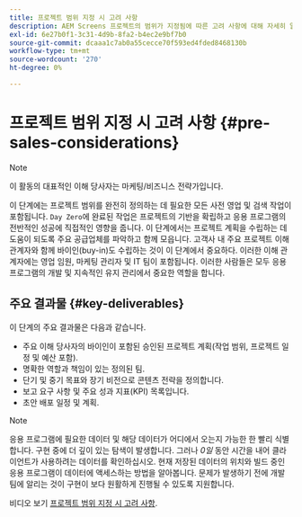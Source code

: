 ```yaml
---
title: 프로젝트 범위 지정 시 고려 사항
description: AEM Screens 프로젝트의 범위가 지정됨에 따른 고려 사항에 대해 자세히 알아보십시오.
exl-id: 6e27b0f1-3c31-4d9b-8fa2-b4ec2e9bf7b0
source-git-commit: dcaaa1c7ab0a55cecce70f593ed4fded8468130b
workflow-type: tm+mt
source-wordcount: '270'
ht-degree: 0%

---
```


# 프로젝트 범위 지정 시 고려 사항 {#pre-sales-considerations}

>[!NOTE]
>이 활동의 대표적인 이해 당사자는 마케팅/비즈니스 전략가입니다.

이 단계에는 프로젝트 범위를 완전히 정의하는 데 필요한 모든 사전 영업 및 검색 작업이 포함됩니다. `Day Zero`에 완료된 작업은 프로젝트의 기반을 확립하고 응용 프로그램의 전반적인 성공에 직접적인 영향을 줍니다.
이 단계에서는 프로젝트 계획을 수립하는 데 도움이 되도록 주요 공급업체를 파악하고 함께 모읍니다. 고객사 내 주요 프로젝트 이해 관계자와 함께 바이인(buy-in)도 수립하는 것이 이 단계에서 중요하다. 이러한 이해 관계자에는 영업 임원, 마케팅 관리자 및 IT 팀이 포함됩니다. 이러한 사람들은 모두 응용 프로그램의 개발 및 지속적인 유지 관리에서 중요한 역할을 합니다.

## 주요 결과물 {#key-deliverables}

이 단계의 주요 결과물은 다음과 같습니다.

* 주요 이해 당사자의 바이인이 포함된 승인된 프로젝트 계획(작업 범위, 프로젝트 일정 및 예산 포함).
* 명확한 역할과 책임이 있는 정의된 팀.
* 단기 및 중기 목표와 장기 비전으로 콘텐츠 전략을 정의합니다.
* 보고 요구 사항 및 주요 성과 지표(KPI) 목록입니다.
* 초안 배포 일정 및 계획.

>[!NOTE]
>
>응용 프로그램에 필요한 데이터 및 해당 데이터가 어디에서 오는지 가능한 한 빨리 식별합니다. 구현 중에 더 깊이 있는 탐색이 발생합니다. 그러나 *0일* 동안 시간을 내어 클라이언트가 사용하려는 데이터를 확인하십시오. 현재 저장된 데이터의 위치와 빌드 중인 응용 프로그램이 데이터에 액세스하는 방법을 알아봅니다. 문제가 발생하기 전에 개발 팀에 알리는 것이 구현이 보다 원활하게 진행될 수 있도록 지원합니다.

비디오 보기 [프로젝트 범위 지정 시 고려 사항](https://experienceleague.adobe.com/en/docs/experience-manager-screens/user-guide/digital-signage-network/project-considerations).
